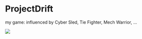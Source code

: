 # ProjectDrift
my game:  influenced by Cyber Sled, Tie Fighter, Mech Warrior, ...

![](in_action_01.gif)
